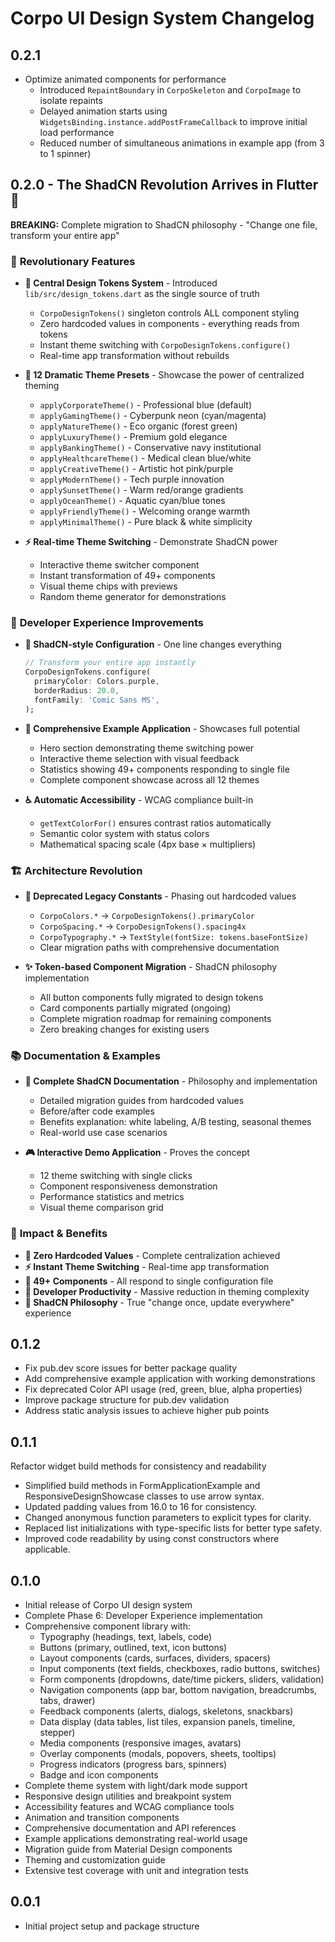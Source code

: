 # Corpo UI Design System Changelog

## 0.2.1

* Optimize animated components for performance
  - Introduced `RepaintBoundary` in `CorpoSkeleton` and `CorpoImage` to isolate repaints
  - Delayed animation starts using `WidgetsBinding.instance.addPostFrameCallback` to improve initial load performance
  - Reduced number of simultaneous animations in example app (from 3 to 1 spinner)

## 0.2.0 - The ShadCN Revolution Arrives in Flutter 🚀

**BREAKING:** Complete migration to ShadCN philosophy - "Change one file, transform your entire app"

### 🎯 **Revolutionary Features**

* **📁 Central Design Tokens System** - Introduced `lib/src/design_tokens.dart` as the single source of truth
  - `CorpoDesignTokens()` singleton controls ALL component styling
  - Zero hardcoded values in components - everything reads from tokens
  - Instant theme switching with `CorpoDesignTokens.configure()` 
  - Real-time app transformation without rebuilds

* **🎨 12 Dramatic Theme Presets** - Showcase the power of centralized theming
  - `applyCorporateTheme()` - Professional blue (default)
  - `applyGamingTheme()` - Cyberpunk neon (cyan/magenta)
  - `applyNatureTheme()` - Eco organic (forest green)
  - `applyLuxuryTheme()` - Premium gold elegance
  - `applyBankingTheme()` - Conservative navy institutional
  - `applyHealthcareTheme()` - Medical clean blue/white
  - `applyCreativeTheme()` - Artistic hot pink/purple
  - `applyModernTheme()` - Tech purple innovation
  - `applySunsetTheme()` - Warm red/orange gradients
  - `applyOceanTheme()` - Aquatic cyan/blue tones
  - `applyFriendlyTheme()` - Welcoming orange warmth
  - `applyMinimalTheme()` - Pure black & white simplicity

* **⚡ Real-time Theme Switching** - Demonstrate ShadCN power
  - Interactive theme switcher component
  - Instant transformation of 49+ components
  - Visual theme chips with previews
  - Random theme generator for demonstrations

### 🔧 **Developer Experience Improvements**

* **🎯 ShadCN-style Configuration** - One line changes everything
  ```dart
  // Transform your entire app instantly
  CorpoDesignTokens.configure(
    primaryColor: Colors.purple,
    borderRadius: 20.0,
    fontFamily: 'Comic Sans MS',
  );
  ```

* **📱 Comprehensive Example Application** - Showcases full potential
  - Hero section demonstrating theme switching power
  - Interactive theme selection with visual feedback
  - Statistics showing 49+ components responding to single file
  - Complete component showcase across all 12 themes

* **♿ Automatic Accessibility** - WCAG compliance built-in
  - `getTextColorFor()` ensures contrast ratios automatically
  - Semantic color system with status colors
  - Mathematical spacing scale (4px base × multipliers)

### 🏗️ **Architecture Revolution**

* **🚫 Deprecated Legacy Constants** - Phasing out hardcoded values
  - `CorpoColors.*` → `CorpoDesignTokens().primaryColor`
  - `CorpoSpacing.*` → `CorpoDesignTokens().spacing4x`
  - `CorpoTypography.*` → `TextStyle(fontSize: tokens.baseFontSize)`
  - Clear migration paths with comprehensive documentation

* **✨ Token-based Component Migration** - ShadCN philosophy implementation
  - All button components fully migrated to design tokens
  - Card components partially migrated (ongoing)
  - Complete migration roadmap for remaining components
  - Zero breaking changes for existing users

### 📚 **Documentation & Examples**

* **📖 Complete ShadCN Documentation** - Philosophy and implementation
  - Detailed migration guides from hardcoded values
  - Before/after code examples
  - Benefits explanation: white labeling, A/B testing, seasonal themes
  - Real-world use case scenarios

* **🎮 Interactive Demo Application** - Proves the concept
  - 12 theme switching with single clicks
  - Component responsiveness demonstration  
  - Performance statistics and metrics
  - Visual theme comparison grid

### 🎊 **Impact & Benefits**

* **🔄 Zero Hardcoded Values** - Complete centralization achieved
* **⚡ Instant Theme Switching** - Real-time app transformation
* **🎨 49+ Components** - All respond to single configuration file
* **🚀 Developer Productivity** - Massive reduction in theming complexity
* **🎯 ShadCN Philosophy** - True "change once, update everywhere" experience

## 0.1.2

* Fix pub.dev score issues for better package quality
* Add comprehensive example application with working demonstrations
* Fix deprecated Color API usage (red, green, blue, alpha properties)
* Improve package structure for pub.dev validation
* Address static analysis issues to achieve higher pub points

## 0.1.1

Refactor widget build methods for consistency and readability

- Simplified build methods in FormApplicationExample and ResponsiveDesignShowcase classes to use arrow syntax.
- Updated padding values from 16.0 to 16 for consistency.
- Changed anonymous function parameters to explicit types for clarity.
- Replaced list initializations with type-specific lists for better type safety.
- Improved code readability by using const constructors where applicable.

## 0.1.0

* Initial release of Corpo UI design system
* Complete Phase 6: Developer Experience implementation
* Comprehensive component library with:
  - Typography (headings, text, labels, code)
  - Buttons (primary, outlined, text, icon buttons)
  - Layout components (cards, surfaces, dividers, spacers)
  - Input components (text fields, checkboxes, radio buttons, switches)
  - Form components (dropdowns, date/time pickers, sliders, validation)
  - Navigation components (app bar, bottom navigation, breadcrumbs, tabs, drawer)
  - Feedback components (alerts, dialogs, skeletons, snackbars)
  - Data display (data tables, list tiles, expansion panels, timeline, stepper)
  - Media components (responsive images, avatars)
  - Overlay components (modals, popovers, sheets, tooltips)
  - Progress indicators (progress bars, spinners)
  - Badge and icon components
* Complete theme system with light/dark mode support
* Responsive design utilities and breakpoint system
* Accessibility features and WCAG compliance tools
* Animation and transition components
* Comprehensive documentation and API references
* Example applications demonstrating real-world usage
* Migration guide from Material Design components
* Theming and customization guide
* Extensive test coverage with unit and integration tests

## 0.0.1

* Initial project setup and package structure

